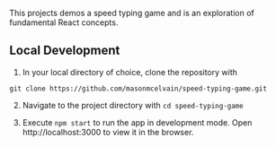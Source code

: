 This projects demos a speed typing game and is an exploration of fundamental React concepts.

## Local Development
1. In your local directory of choice, clone the repository with

```
git clone https://github.com/masonmcelvain/speed-typing-game.git
```

2. Navigate to the project directory with `cd speed-typing-game`

3. Execute `npm start` to run the app in development mode. Open http://localhost:3000 to view it in the browser.
